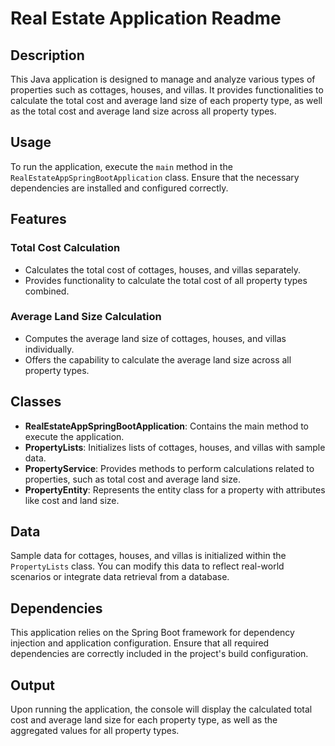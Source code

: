 # Real Estate Application Readme

## Description
This Java application is designed to manage and analyze various types of properties such as cottages, houses, and villas. It provides functionalities to calculate the total cost and average land size of each property type, as well as the total cost and average land size across all property types.

## Usage
To run the application, execute the `main` method in the `RealEstateAppSpringBootApplication` class. Ensure that the necessary dependencies are installed and configured correctly.

## Features

### Total Cost Calculation
- Calculates the total cost of cottages, houses, and villas separately.
- Provides functionality to calculate the total cost of all property types combined.

### Average Land Size Calculation
- Computes the average land size of cottages, houses, and villas individually.
- Offers the capability to calculate the average land size across all property types.

## Classes

- **RealEstateAppSpringBootApplication**: Contains the main method to execute the application.
- **PropertyLists**: Initializes lists of cottages, houses, and villas with sample data.
- **PropertyService**: Provides methods to perform calculations related to properties, such as total cost and average land size.
- **PropertyEntity**: Represents the entity class for a property with attributes like cost and land size.

## Data
Sample data for cottages, houses, and villas is initialized within the `PropertyLists` class. You can modify this data to reflect real-world scenarios or integrate data retrieval from a database.

## Dependencies
This application relies on the Spring Boot framework for dependency injection and application configuration. Ensure that all required dependencies are correctly included in the project's build configuration.

## Output
Upon running the application, the console will display the calculated total cost and average land size for each property type, as well as the aggregated values for all property types. 

